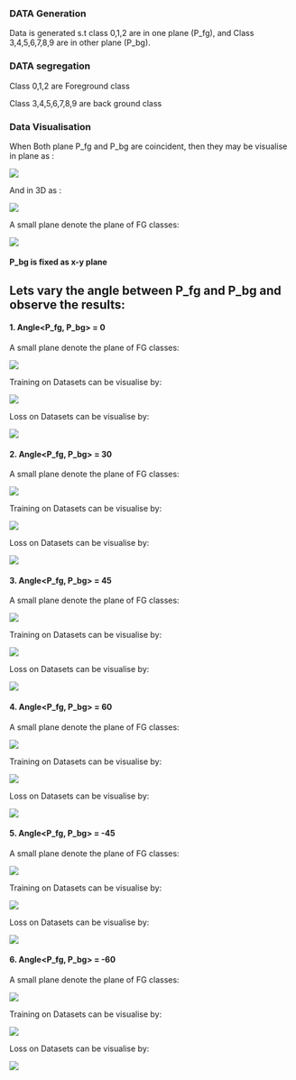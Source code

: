 ### DATA Generation
Data is generated s.t class 0,1,2 are in one plane (P_fg), and Class 3,4,5,6,7,8,9 are in other plane (P_bg).

### DATA segregation
Class 0,1,2 are Foreground class

Class 3,4,5,6,7,8,9 are back ground class

### Data Visualisation
When Both plane P_fg and P_bg are coincident, then they may be visualise in plane as :

![](./plots_and_images/data_coincident.png)

And in 3D as :

![](./plots_and_images/3d_visual.png)

A small plane denote the plane of FG classes:

![](./plots_and_images/fg_visual.png)

#### P_bg is fixed as x-y plane

## Lets vary the angle between P_fg and P_bg and observe the results:

#### 1. Angle<P_fg, P_bg> = 0

A small plane denote the plane of FG classes:

![](./plots_and_images/fg_visual.png)

Training on Datasets can be visualise by:

![](./plots_and_images/train_0.png)

Loss on Datasets can be visualise by:

![](./plots_and_images/loss_0.png)

#### 2. Angle<P_fg, P_bg> = 30

A small plane denote the plane of FG classes:

![](./plots_and_images/fg_visual_30.png)

Training on Datasets can be visualise by:

![](./plots_and_images/train30.png)

Loss on Datasets can be visualise by:

![](./plots_and_images/loss_30.png)

#### 3. Angle<P_fg, P_bg> = 45

A small plane denote the plane of FG classes:

![](./plots_and_images/fg_visual_45.png)

Training on Datasets can be visualise by:

![](./plots_and_images/train_45.png)

Loss on Datasets can be visualise by:

![](./plots_and_images/loss_45.png)


#### 4. Angle<P_fg, P_bg> = 60

A small plane denote the plane of FG classes:

![](./plots_and_images/fg_visual_60.png)

Training on Datasets can be visualise by:

![](./plots_and_images/train_60.png)

Loss on Datasets can be visualise by:

![](./plots_and_images/loss_60.png)


#### 5. Angle<P_fg, P_bg> = -45

A small plane denote the plane of FG classes:

![](./plots_and_images/fg_visual_m_45.png)

Training on Datasets can be visualise by:

![](./plots_and_images/train_m_45.png)

Loss on Datasets can be visualise by:

![](./plots_and_images/loss_m_45.png)

#### 6. Angle<P_fg, P_bg> = -60

A small plane denote the plane of FG classes:

![](./plots_and_images/fg_visual_m_60.png)

Training on Datasets can be visualise by:

![](./plots_and_images/train_m_60.png)

Loss on Datasets can be visualise by:

![](./plots_and_images/loss_m_60.png)
